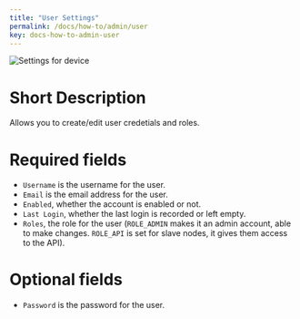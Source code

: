 ```yaml
---
title: "User Settings"
permalink: /docs/how-to/admin/user
key: docs-how-to-admin-user
---
```


![Settings for device](/assets/images/user_settings.png)

# Short Description
Allows you to create/edit user credetials and roles.

# Required fields
- `Username` is the username for the user.
- `Email` is the email address for the user.
- `Enabled`, whether the account is enabled or not.
- `Last Login`, whether the last login is recorded or left empty.
- `Roles`, the role for the user (`ROLE_ADMIN` makes it an admin account, able to make changes. `ROLE_API` is set for slave nodes, it gives them access to the API).

# Optional fields
- `Password` is the password for the user.
